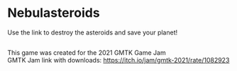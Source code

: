 # Nebulasteroids
Use the link to destroy the asteroids and save your planet!

## 
This game was created for the 2021 GMTK Game Jam  
GMTK Jam link with downloads: https://itch.io/jam/gmtk-2021/rate/1082923
